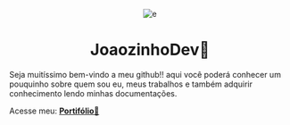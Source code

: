 <div align="center">
  
![e](https://user-images.githubusercontent.com/90224100/198839403-57bb11e4-2a00-4c2c-b947-c340e45bf88c.png)
  <h1 align="center">JoaozinhoDev🐧</h1>
</div>
<p>
  Seja muitíssimo bem-vindo a meu github!! aqui você poderá conhecer um pouquinho sobre quem sou eu, meus trabalhos e também adquirir conhecimento lendo minhas       documentações.
</p>

Acesse meu: [**Portifólio🤖**](https://joaozinhodev.vercel.app/)
